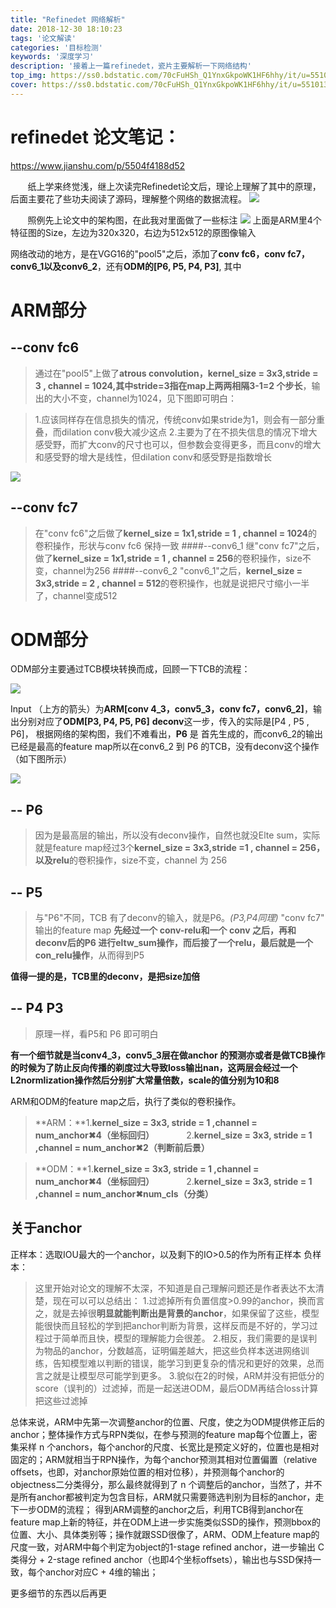 ```yaml
---
title: "Refinedet 网络解析"
date: 2018-12-30 18:10:23
tags: '论文解读'
categories: '目标检测'
keywords: '深度学习'
description: '接着上一篇refinedet，瓷片主要解析一下网络结构'
top_img: https://ss0.bdstatic.com/70cFuHSh_Q1YnxGkpoWK1HF6hhy/it/u=551013663,1774317073&fm=26&gp=0.jpg
cover: https://ss0.bdstatic.com/70cFuHSh_Q1YnxGkpoWK1HF6hhy/it/u=551013663,1774317073&fm=26&gp=0.jpg
---
```


# refinedet 论文笔记：
https://www.jianshu.com/p/5504f4188d52

&#160; &#160; &#160; &#160;纸上学来终觉浅，继上次读完Refinedet论文后，理论上理解了其中的原理，后面主要花了些功夫阅读了源码，理解整个网络的数据流程。
![]( https://cdn.jsdelivr.net/gh/angryhen/picgo_blog_img/blog/15147802-3b4727aa40bc1ff7.png)

&#160; &#160; &#160; &#160;照例先上论文中的架构图，在此我对里面做了一些标注
![]( https://cdn.jsdelivr.net/gh/angryhen/picgo_blog_img/blog/15147802-136ece825ad8184b.png)
上面是ARM里4个特征图的Size，左边为320x320，右边为512x512的原图像输入

网络改动的地方，是在VGG16的"pool5"之后，添加了**conv fc6，conv fc7，conv6_1以及conv6_2**，还有**ODM的[P6, P5, P4, P3]**, 其中
# ARM部分
## --conv fc6 

>通过在"pool5"上做了**atrous convolution，kernel_size = 3x3,stride = 3 , channel = 1024,其中stride=3指在map上两两相隔3-1=2 个步长**，输出的大小不变，channel为1024，见下图即可明白：

>1.应该同样存在信息损失的情况，传统conv如果stride为1，则会有一部分重叠，而dilation conv极大减少这点
>2.主要为了在不损失信息的情况下增大感受野，而扩大conv的尺寸也可以，但参数会变得更多，而且conv的增大和感受野的增大是线性，但dilation conv和感受野是指数增长

![]( https://cdn.jsdelivr.net/gh/angryhen/picgo_blog_img/blog/20200615230921)

## --conv fc7

>在"conv fc6"之后做了**kernel_size = 1x1,stride = 1 , channel = 1024**的卷积操作，形状与conv fc6 保持一致
>####--conv6_1
>继"conv fc7"之后，做了**kernel_size = 1x1,stride = 1 , channel = 256**的卷积操作，size不变，channel为256
>####--conv6_2
>"conv6_1"之后，**kernel_size = 3x3,stride = 2 , channel = 512**的卷积操作，也就是说把尺寸缩小一半了，channel变成512



# ODM部分
ODM部分主要通过TCB模块转换而成，回顾一下TCB的流程：



![]( https://cdn.jsdelivr.net/gh/angryhen/picgo_blog_img/blog/20200615230933)

Input （上方的箭头）为**ARM[conv 4_3，conv5_3，conv fc7，conv6_2]**，输出分别对应了**ODM[P3, P4, P5, P6]**
**deconv**这一步，传入的实际是[P4 , P5 , P6]，
根据网络的架构图，我们不难看出，**P6** 是 首先生成的，而conv6_2的输出已经是最高的feature map所以在conv6_2  到 P6 的TCB，没有deconv这个操作（如下图所示）

![]( https://cdn.jsdelivr.net/gh/angryhen/picgo_blog_img/blog/20200615231002)



## -- P6

>因为是最高层的输出，所以没有deconv操作，自然也就没Elte sum，实际就是feature map经过3个**kernel_size = 3x3,stride =1 , channel = 256，以及relu**的卷积操作，size不变，channel 为 256

## -- P5

>与"P6"不同，TCB 有了deconv的输入，就是P6。*(P3,P4同理)*
>"conv fc7" 输出的feature map **先经过一个 conv-relu和一个 conv 之后，再和 deconv后的P6 进行eltw_sum操作，而后接了一个relu，最后就是一个con_relu操作**，从而得到P5

**值得一提的是，TCB里的deconv，是把size加倍**

## -- P4 P3

>原理一样，看P5和 P6 即可明白



**有一个细节就是当conv4_3，conv5_3层在做anchor 的预测亦或者是做TCB操作的时候为了防止反向传播的剃度过大导致loss输出nan，这两层会经过一个L2normlization操作然后分别扩大常量倍数，scale的值分别为10和8**

ARM和ODM的feature map之后，执行了类似的卷积操作。
>**ARM：**1.**kernel_size = 3x3, stride = 1 ,channel = num_anchor✖4（坐标回归）**
>&#160; &#160; &#160; &#160;&#160;&#160;&#160;&#160; 2.**kernel_size = 3x3, stride = 1 ,channel = num_anchor✖2（判断前后景）**

>**ODM：**1.**kernel_size = 3x3, stride = 1 ,channel = num_anchor✖4（坐标回归）**
>&#160; &#160; &#160; &#160;&#160;&#160;&#160;&#160; 2.**kernel_size = 3x3, stride = 1 ,channel = num_anchor✖num_cls（分类）**

## 关于anchor 
正样本：选取IOU最大的一个anchor，以及剩下的IO>0.5的作为所有正样本
负样本：

>这里开始对论文的理解不太深，不知道是自己理解问题还是作者表达不太清楚，现在可以可以总结出：
>1.过滤掉所有负置信度>0.99的anchor，换而言之，就是去掉很**明显就能判断出是背景的anchor**，如果保留了这些，模型能很快而且轻松的学到把anchor判断为背景，这样反而是不好的，学习过程过于简单而且快，模型的理解能力会很差。
>2.相反，我们需要的是误判为物品的anchor，分数越高，证明偏差越大，把这些负样本送进网络训练，告知模型难以判断的错误，能学习到更复杂的情况和更好的效果，总而言之就是让模型尽可能学到更多。
>3.貌似在2的时候，ARM并没有把低分的score（误判的）过滤掉，而是一起送进ODM，最后ODM再结合loss计算把这些过滤掉

总体来说，ARM中先第一次调整anchor的位置、尺度，使之为ODM提供修正后的anchor；整体操作方式与RPN类似，在参与预测的feature map每个位置上，密集采样 n 个anchors，每个anchor的尺度、长宽比是预定义好的，位置也是相对固定的；ARM就相当于RPN操作，为每个anchor预测其相对位置偏置（relative offsets，也即，对anchor原始位置的相对位移），并预测每个anchor的objectness二分类得分，那么最终就得到了 n 个调整后的anchor，当然了，并不是所有anchor都被判定为包含目标，ARM就只需要筛选判别为目标的anchor，走下一步ODM的流程；
得到ARM调整的anchor之后，利用TCB得到anchor在feature map上新的特征，并在ODM上进一步实施类似SSD的操作，预测bbox的位置、大小、具体类别等；操作就跟SSD很像了，ARM、ODM上feature map的尺度一致，对ARM中每个判定为object的1-stage refined anchor，进一步输出 C 类得分 + 2-stage refined anchor（也即4个坐标offsets），输出也与SSD保持一致，每个anchor对应C + 4维的输出；

更多细节的东西以后再更